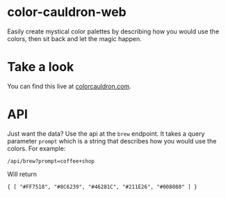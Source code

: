 # color-cauldron-web

Easily create mystical color palettes by describing how you would use the colors, then sit back and let the magic happen.

# Take a look

You can find this live at [colorcauldron.com](https://colorcauldron.com).

# API

Just want the data? Use the api at the `brew` endpoint. It takes a query parameter `prompt` which is a string that describes how you would use the colors. For example:

`/api/brew?prompt=coffee+shop`

Will return

`{ [ "#FF7518", "#8C6239", "#46281C", "#211E26", "#008080" ] }`